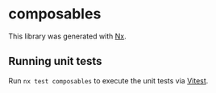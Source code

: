 # composables

This library was generated with [Nx](https://nx.dev).

## Running unit tests

Run `nx test composables` to execute the unit tests via [Vitest](https://vitest.dev/).
